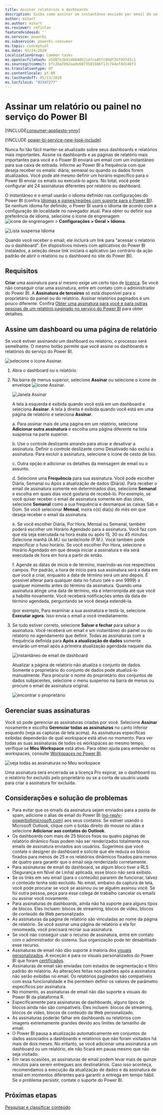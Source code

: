 ```yaml
---
title: Assinar relatórios e dashboards
description: Saiba como assinar um instantâneo enviado por email de um relatório ou de um painel do Power BI.
author: mihart
ms.author: mihart
ms.reviewer: cmfinlan
featuredvideoid: ''
ms.service: powerbi
ms.subservice: powerbi-consumer
ms.topic: conceptual
ms.date: 03/24/2020
LocalizationGroup: Common tasks
ms.openlocfilehash: e5d87e3b41d6048b214fca45fc99df35f997d3c1
ms.sourcegitcommit: bfc2baf862aade6873501566f13c744efdd146f3
ms.translationtype: HT
ms.contentlocale: pt-BR
ms.lasthandoff: 05/13/2020
ms.locfileid: "83347277"
---
```

# <a name="subscribe-to-a-report-or-dashboard-in-the-power-bi-service"></a>Assinar um relatório ou painel no serviço do Power BI 

[!INCLUDE[consumer-appliesto-ynny](../includes/consumer-appliesto-ynny.md)]

[!INCLUDE [power-bi-service-new-look-include](../includes/power-bi-service-new-look-include.md)]

Nunca foi tão fácil manter-se atualizado sobre seus dashboards e relatórios mais importantes. Assine os dashboards e as páginas de relatório mais importantes para você e o Power BI enviará um email com um instantâneo para sua caixa de entrada. Informe ao Power BI a frequência com que deseja receber os emails: diária, semanal ou quando os dados forem atualizados. Você pode até mesmo definir um horário específico para o Power BI enviar os emails ou executá-lo agora.  No total, você pode configurar até 24 assinaturas diferentes por relatório ou dashboard.

O instantâneo e o email usarão o idioma definido nas configurações do Power BI (confira [Idiomas e países/regiões com suporte para o Power BI](../fundamentals/supported-languages-countries-regions.md)). Se nenhum idioma for definido, o Power BI usará o idioma de acordo com a configuração de localidade no navegador atual. Para obter ou definir sua preferência de idioma, selecione o ícone de engrenagem ![ícone de engrenagem](./media/end-user-subscribe/power-bi-settings-icon.png) > **Configurações > Geral > Idioma**. 

![Lista suspensa Idioma](./media/end-user-subscribe/power-bi-language.png)

Quando você receber o email, ele incluirá um link para "acessar o relatório ou o dashboard". Em dispositivos móveis com aplicativos do Power BI instalados, a seleção desse link iniciará o aplicativo (ao contrário da ação padrão de abrir o relatório ou o dashboard no site do Power BI).


## <a name="requirements"></a>Requisitos
**Criar** uma assinatura para si mesmo exige um certo tipo de [licença](end-user-license.md). Se você não conseguir criar uma assinatura, entre em contato com o administrador do Power BI. A **Assinatura de terceiros** só está disponível para o proprietário do painel ou do relatório. Assinar relatórios paginados é um pouco diferente. Confira [Obter uma assinatura para você e para outras pessoas de um relatório paginado no serviço do Power BI](paginated-reports-subscriptions.md) para obter detalhes. 

## <a name="subscribe-to-a-dashboard-or-a-report-page"></a>Assine um dashboard ou uma página de relatório
Se você estiver assinando um dashboard ou relatório, o processo será semelhante. O mesmo botão permite que você assine os dashboards e relatórios do serviço do Power BI.
 
![selecione o ícone Assinar](./media/end-user-subscribe/power-bi-subscribe.png).

1. Abra o dashboard ou o relatório.
2. Na barra de menus superior, selecione **Assinar** ou selecione o ícone de envelope ![ícone Assinar](./media/end-user-subscribe/power-bi-icon-envelope.png).
   


   ![Janela Assinar](./media/end-user-subscribe/power-bi-emails-numbered.png)
    
    A tela à esquerda é exibida quando você está em um dashboard e seleciona **Assinar**. A tela à direita é exibida quando você está em uma página de relatório e seleciona **Assinar**. 
    
    a. Para assinar mais de uma página em um relatório, selecione **Adicionar outra assinatura** e escolha uma página diferente na lista suspensa na parte superior.

    b. Use o controle deslizante amarelo para ativar e desativar a assinatura.  Definir o controle deslizante como Desativado não exclui a assinatura. Para excluir a assinatura, selecione o ícone de cesto de lixo.

    c. Outra opção é adicionar os detalhes da mensagem de email ou o assunto. 

    d. Selecione uma **Frequência** para sua assinatura.  Você pode escolher Diária, Semanal ou Após a atualização de dados (Diária).  Para receber o email de assinatura somente em determinados dias, selecione **Semanal** e escolha em quais dias você gostaria de recebê-lo.  Por exemplo, se você quiser receber o email de assinatura somente em dias úteis, selecione **Semanal** como a sua frequência e desmarque as caixas Sáb e Dom. Se você selecionar **Mensal**, insira o(s) dia(s) do mês em que deseja receber o email da assinatura.   

    e. Se você escolher Diária, Por Hora, Mensal ou Semanal, também poderá escolher um Horário Agendado para a assinatura. Você faz com que ela seja executada na hora exata ou após 15, 30 ou 45 minutos. Selecione manhã (A.M.) ou tarde/noite (P.M.). Você também pode especificar o fuso horário. Se você escolher Por Hora, selecione o Horário Agendado em que deseja iniciar a assinatura e ela será executada de hora em hora a partir de então.  

    f. Agende as datas de início e de término, inserindo-as nos respectivos campos. Por padrão, a hora de início para sua assinatura será a data em que você a criar, enquanto a data de término será um ano depois. É possível alterar para qualquer data no futuro (até o ano 9999) a qualquer momento antes do término da assinatura. Quando uma assinatura atinge uma data de término, ela é interrompida até que você a habilite novamente.  Você receberá notificações antes da data de término agendada, perguntando se você deseja estendê-la.     

    (por exemplo, Para examinar a sua assinatura e testá-la, selecione **Executar agora**.  Isso envia o email a você imediatamente. 

3. Se tudo estiver correto, selecione **Salvar e fechar** para salvar a assinatura. Você receberá um email e um instantâneo do painel ou do relatório no agendamento que definir. Todas as assinaturas com a frequência definida para **Após a atualização de dados** somente enviarão um email após a primeira atualização agendada naquele dia.
   
   ![instantâneo de email de dashboard](media/end-user-subscribe/power-bi-email-old.png)
   
    Atualizar a página de relatório não atualiza o conjunto de dados. Somente o proprietário do conjunto de dados pode atualizá-lo manualmente. Para procurar o nome do proprietário dos conjuntos de dados subjacentes, selecione o menu suspenso na barra de menus ou procure o email de assinatura original.
   
    ![encontrar o proprietário](./media/end-user-subscribe/power-bi-owner.png)


## <a name="manage-your-subscriptions"></a>Gerenciar suas assinaturas
Você só pode gerenciar as assinaturas criadas por você. Selecione **Assinar** novamente e escolha **Gerenciar todas as assinaturas** no canto inferior esquerdo (veja as capturas de tela acima). As assinaturas específicas exibidas dependerão de qual workspace está ativo no momento. Para ver todas as suas assinaturas de todos os workspaces ao mesmo tempo, verifique se **Meu Workspace** está ativo. Para obter ajuda para entender os workspaces, consulte [Workspaces no Power BI](end-user-workspaces.md). 

![veja todas as assinaturas no Meu workspace](./media/end-user-subscribe/power-bi-manage-subscriptions.png)

Uma assinatura será encerrada se a licença Pro expirar, se o dashboard ou o relatório for excluído pelo proprietário ou se a conta de usuário usada para criar a assinatura for excluída.

## <a name="considerations-and-troubleshooting"></a>Considerações e solução de problemas
* Para evitar que os emails da assinatura sejam enviados para a pasta de spam, adicione o alias de email do Power BI (no-reply-powerbi@microsoft.com) aos seus contatos. Se estiver usando o Microsoft Outlook, clique com o botão direito do mouse no alias e selecione **Adicionar aos contatos do Outlook**. 
* Os dashboards com mais de 25 blocos fixos ou quatro páginas de relatório dinâmico fixas podem não ser renderizados totalmente nos emails de assinatura enviados aos usuários. Sugerimos que você contate o designer do dashboard e solicite que ele reduza os blocos fixados para menos de 25 e os relatórios dinâmicos fixados para menos de quatro para garantir que o email seja renderizado corretamente.  
* Para assinaturas de email do dashboard, se algum bloco tiver a RLS (Segurança em Nível de Linha) aplicada, esse bloco não será exibido.  
* Se os links em seu email (para o conteúdo) pararem de funcionar, talvez o conteúdo tenha sido excluído. No email, embaixo da captura de tela, você pode procurar se você se assinou ou se alguém assinou você. Se foi outra pessoa, peça para esse colega de trabalho cancelar os emails ou assinar você novamente.
* Para assinaturas de dashboards, ainda não há suporte para alguns tipos de blocos. Eles incluem: blocos de streaming, blocos de vídeo, blocos de conteúdo da Web personalizado. 
* As assinaturas da página de relatório são vinculadas ao nome da página de relatório. Se você assinar uma página de relatório e ela for renomeada, você precisará recriar sua assinatura.
* Se você não conseguir usar o recurso de assinatura, entre em contato com o administrador do sistema. Sua organização pode ter desabilitado esse recurso.  
* Assinaturas de email não dão suporte à maioria dos [visuais personalizados](../developer/visuals/power-bi-custom-visuals.md).  A exceção é para os visuais personalizados do Power BI que foram [certificados](../developer/visuals/power-bi-custom-visuals-certified.md).    
* Assinaturas de email são enviadas com estados de segmentação e filtro padrão do relatório. As alterações feitas nos padrões após a assinatura não serão exibidas no email. Os relatórios paginados são compatíveis com essa funcionalidade e lhe permitem definir os valores de parâmetro específicos por assinatura.  
* No momento, as assinaturas de email não dão suporte a visuais do Power BI da plataforma R.  
* Especificamente para assinaturas de dashboards, alguns tipos de blocos ainda não são compatíveis.  Eles incluem: blocos de streaming, blocos de vídeo, blocos de conteúdo da Web personalizado.     
* As assinaturas poderão falhar em dashboards ou relatórios com imagens extremamente grandes devido aos limites de tamanho de email.    
* O Power BI pausa a atualização automaticamente em conjuntos de dados associados a dashboards e relatórios que não foram visitados há mais de dois meses.  No entanto, se você adicionar uma assinatura a um dashboard ou um relatório, ele não ficará em pausa mesmo que não seja visitado.
* Em raras ocasiões, as assinaturas de email podem levar mais de quinze minutos para serem entregues aos destinatários.  Caso isso aconteça, recomendamos a execução da atualização de dados e da assinatura de email em momentos diferentes para garantir a entrega em tempo hábil.  Se o problema persistir, contate o suporte do Power BI.

## <a name="next-steps"></a>Próximas etapas

[Pesquisar e classificar conteúdo](end-user-search-sort.md)
